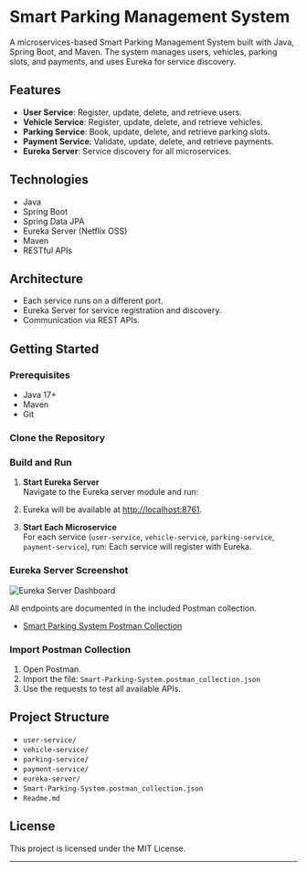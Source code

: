 # Smart Parking Management System

A microservices-based Smart Parking Management System built with Java, Spring Boot, and Maven. The system manages users, vehicles, parking slots, and payments, and uses Eureka for service discovery.

## Features

- **User Service**: Register, update, delete, and retrieve users.
- **Vehicle Service**: Register, update, delete, and retrieve vehicles.
- **Parking Service**: Book, update, delete, and retrieve parking slots.
- **Payment Service**: Validate, update, delete, and retrieve payments.
- **Eureka Server**: Service discovery for all microservices.

## Technologies

- Java
- Spring Boot
- Spring Data JPA
- Eureka Server (Netflix OSS)
- Maven
- RESTful APIs

## Architecture

- Each service runs on a different port.
- Eureka Server for service registration and discovery.
- Communication via REST APIs.

## Getting Started

### Prerequisites

- Java 17+
- Maven
- Git

### Clone the Repository
### Build and Run

1. **Start Eureka Server**  
   Navigate to the Eureka server module and run:
2. Eureka will be available at [http://localhost:8761](http://localhost:8761).

2. **Start Each Microservice**  
   For each service (`user-service`, `vehicle-service`, `parking-service`, `payment-service`), run:
   Each service will register with Eureka.

### Eureka Server Screenshot

![Eureka Server Dashboard](eureka-dashboard.png)


All endpoints are documented in the included Postman collection.

- [Smart Parking System Postman Collection](Smart-Parking-System.postman_collection.json)





### Import Postman Collection

1. Open Postman.
2. Import the file: `Smart-Parking-System.postman_collection.json`
3. Use the requests to test all available APIs.



## Project Structure

- `user-service/`
- `vehicle-service/`
- `parking-service/`
- `payment-service/`
- `eureka-server/`
- `Smart-Parking-System.postman_collection.json`
- `Readme.md`

## License

This project is licensed under the MIT License.

---
